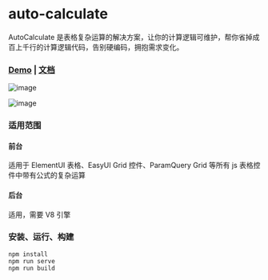 # auto-calculate
AutoCalculate 是表格复杂运算的解决方案，让你的计算逻辑可维护，帮你省掉成百上千行的计算逻辑代码，告别硬编码，拥抱需求变化。

### [Demo](http://autocal.fenghaitao.net) | [文档](http://www.fenghaitao.net/autocalculate-user-manual)

![image](http://autocal.fenghaitao.net/img/salary.png)

![image](http://autocal.fenghaitao.net/img/payableTax.png)

### 适用范围
#### 前台
适用于 ElementUI 表格、EasyUI Grid 控件、ParamQuery Grid 等所有 js 表格控件中带有公式的复杂运算
#### 后台
适用，需要 V8 引擎

### 安装、运行、构建
```
npm install
npm run serve
npm run build
```
